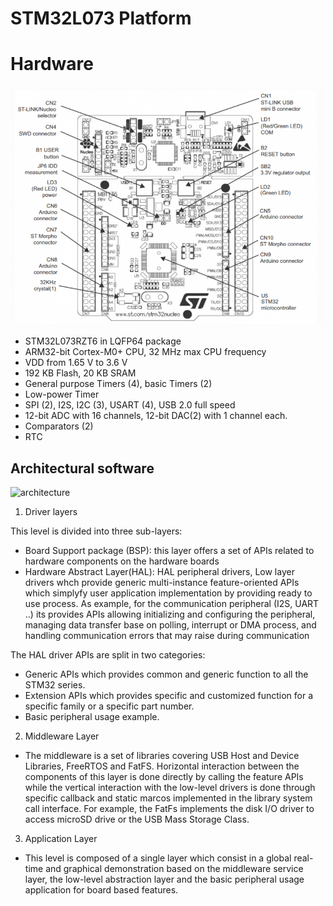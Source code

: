 # STM32L073 Platform

# Hardware 

![Architectual Hardware](Docs/hardware.PNG?raw=true)

- STM32L073RZT6 in LQFP64 package
- ARM32-bit Cortex-M0+ CPU, 32 MHz max CPU frequency
- VDD from 1.65 V to 3.6 V
- 192 KB Flash, 20 KB SRAM
- General purpose Timers (4), basic Timers (2)
- Low-power Timer
- SPI (2), I2S, I2C (3), USART (4), USB 2.0 full speed
- 12-bit ADC with 16 channels, 12-bit DAC(2) with 1 channel each.
- Comparators (2)
- RTC

## Architectural software

![architecture](https://user-images.githubusercontent.com/47490501/53897306-724df980-4068-11e9-89ba-7227a091d2eb.PNG)

1. Driver layers

This level is divided into three sub-layers:
 - Board Support package (BSP): this layer offers a set of APIs related to hardware components on the hardware boards
 - Hardware Abstract Layer(HAL): HAL peripheral drivers, Low layer drivers whch provide generic multi-instance feature-oriented APIs which simplyfy user application implementation by providing ready to use process. As example, for the communication peripheral (I2S, UART ..) its provides APIs allowing initializing and configuring the peripheral, managing data transfer base on polling, interrupt or DMA process, and handling communication errors that may raise during communication

The HAL driver APIs are split in two categories:
- Generic APIs which provides common and generic function to all the STM32 series.
- Extension APIs which provides specific and customized function for a specific family or a specific part number.
- Basic peripheral usage example.

2. Middleware Layer

 - The middleware is a set of libraries covering USB Host and Device Libraries, FreeRTOS and FatFS. Horizontal interaction between the components of this layer is done directly by calling the feature APIs while the vertical interaction with the low-level drivers is done through specific callback and static marcos implemented in the library system call interface. For example, the FatFs implements the disk I/O driver to access microSD drive or the USB Mass Storage Class.

3. Application Layer

 - This level is composed of a single layer which consist in a global real-time and graphical demonstration based on the middleware service layer, the low-level abstraction layer and the basic peripheral usage application for board based features.
